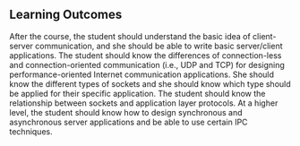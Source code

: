 ## Learning Outcomes
After the course, the student should understand the basic idea of client-server communication, and she should be able to write basic server/client applications. The student should know the differences of connection-less and connection-oriented communication (i.e., UDP and TCP) for designing performance-oriented Internet communication applications. She should know the different types of sockets and she should know which type should be applied for their specific application. The student should know the relationship between sockets and application layer protocols. At a higher level, the student should know how to design synchronous and asynchronous server applications and be able to use certain IPC techniques.
